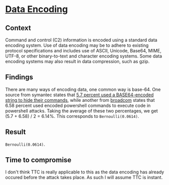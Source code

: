 # [Data Encoding](https://attack.mitre.org/techniques/T1132/)

## Context
Command and control (C2) information is encoded using a standard data encoding system. Use of data encoding may be to adhere to existing protocol specifications and includes use of ASCII, Unicode, Base64, MIME, UTF-8, or other binary-to-text and character encoding systems. Some data encoding systems may also result in data compression, such as gzip.

## Findings
There are many ways of encoding data, one common way is base-64. One source from symantec states that [5.7 percent used a BASE64-encoded string to hide their commands](https://symantec-enterprise-blogs.security.com/blogs/threat-intelligence/powershell-threats-grow-further-and-operate-plain-sight), while another from [broadcom](https://docs.broadcom.com/docs/increased-use-of-powershell-in-attacks-16-en) states that 6.58 percent used encoded powershell commands to execute code in powershell attacks. Taking the average of these two percentages, we get (5.7 + 6.58) / 2 = 6.14%. This corresponds to ```Bernoulli(0.0614)```. 

## Result
```Bernoulli(0.0614)```.

## Time to compromise
I don't think TTC is really applicable to this as the data encoding has already occured before the attack takes place. As such I will assume TTC is instant. 
